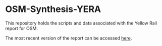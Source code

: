 # OSM-Synthesis-YERA
This repository holds the scripts and data associated with the Yellow Rail report for OSM.

The most recent version of the report can be accessed [here](https://ABbiodiversity.github.io/OSM-Synthesis-YERA/OSM-Synthesis-YERA.html).

